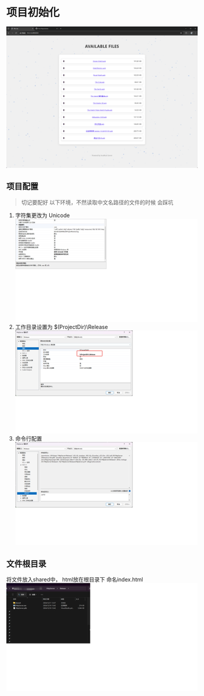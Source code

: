 # 项目初始化
![](./README_IMAGES/home.png)

## 项目配置 
> 切记要配好 以下环境，不然读取中文名路径的文件的时候 会踩坑

1. 字符集更改为 Unicode
![](./README_IMAGES/2.jpg)
2. 工作目录设置为 $(ProjectDir)\Release
![](./README_IMAGES/1.png)
3. 命令行配置
![](./README_IMAGES/3.png)



## 文件根目录
将文件放入shared中， html放在根目录下  命名index.html
![](./README_IMAGES/root.png)

